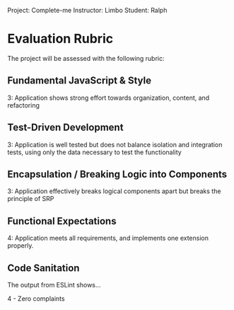 Project: Complete-me
Instructor: Limbo
Student: Ralph


# Evaluation Rubric

The project will be assessed with the following rubric:

## Fundamental JavaScript & Style

3: Application shows strong effort towards organization, content, and refactoring

## Test-Driven Development

3: Application is well tested but does not balance isolation and integration tests, using only the data necessary to test the functionality

## Encapsulation / Breaking Logic into Components

3: Application effectively breaks logical components apart but breaks the principle of SRP

## Functional Expectations

4: Application meets all requirements, and implements one extension properly.

## Code Sanitation

The output from ESLint shows…

4 - Zero complaints
